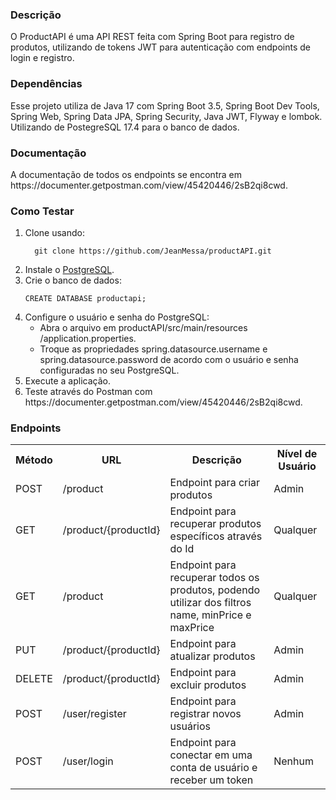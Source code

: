 <h3>Descrição</h3>
O ProductAPI é uma API REST feita com Spring Boot para registro de produtos, utilizando de tokens JWT para autenticação com endpoints de login e registro.

<h3>Dependências</h3>
Esse projeto utiliza de Java 17 com Spring Boot 3.5, Spring Boot Dev Tools, Spring Web, Spring Data JPA, Spring Security, Java JWT, Flyway e lombok. Utilizando de PostegreSQL 17.4 para o banco de dados.

<h3>Documentação</h3>
A documentação de todos os endpoints se encontra em https://documenter.getpostman.com/view/45420446/2sB2qi8cwd.
<h3>Como Testar</h3>
<ol>
  <li>Clone usando: 
    
      git clone https://github.com/JeanMessa/productAPI.git
  </li>
  <li>Instale o <a href="https://www.postgresql.org/download/
">PostgreSQL</a>. 
  </li>
  <li>Crie o banco de dados:

    CREATE DATABASE productapi;
  </li>
  <li>Configure o usuário e senha do PostgreSQL:
    <ul>
      <li>
        Abra o arquivo em productAPI/src/main/resources
/application.properties.
      </li>
      <li>
        Troque as propriedades spring.datasource.username e spring.datasource.password de acordo com o usuário e senha configuradas no seu PostgreSQL.
      </li>
    </ul>
  </li>
  <li>
    Execute a aplicação.
  </li>
  <li>
    Teste através do Postman com https://documenter.getpostman.com/view/45420446/2sB2qi8cwd.
  </li>
</ol>

<h3>Endpoints</h3>
<table>
  <tr>
    <th>Método</th>
    <th>URL</th>
    <th>Descrição</th>
    <th>Nível de Usuário</th>
  </tr>
  <tr>
    <td>POST</td>
    <td>/product</td>
    <td>Endpoint para criar produtos</td>
    <td>Admin</td>
  </tr>
  <tr>
    <td>GET</td>
    <td>/product/{productId}</td>
    <td>Endpoint para recuperar produtos específicos através do Id</td>
    <td>Qualquer</td>
  </tr>
  <tr>
    <td>GET</td>
    <td>/product</td>
    <td>Endpoint para recuperar todos os produtos, podendo utilizar dos filtros name, minPrice e maxPrice</td>
    <td>Qualquer</td>
  </tr>
  <tr>
    <td>PUT</td>
    <td>/product/{productId}</td>
    <td>Endpoint para atualizar produtos</td>
    <td>Admin</td>
  </tr>
  <tr>
    <td>DELETE</td>
    <td>/product/{productId}</td>
    <td>Endpoint para excluir produtos</td>
    <td>Admin</td>
  </tr>
  <tr>
    <td>POST</td>
    <td>/user/register</td>
    <td>Endpoint para registrar novos usuários</td>
    <td>Admin</td>
  </tr>
  <tr>
    <td>POST</td>
    <td>/user/login</td>
    <td>Endpoint para conectar em uma conta de usuário e receber um token</td>
    <td>Nenhum</td>
  </tr>
  
</table>
